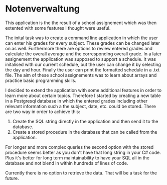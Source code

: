 # Notenverwaltung
This application is the the result of a school assignement which was then extented with some features I thought were useful.

The inital task was to create a command line application in which the user can enter his grades for every subject. These grades can be changed later on as well. Furthermore there are options to review entered grades and calculate the overall average and the corresponding overall grade. 
In a later assignement the application was supposed to support a schedule. It was initalised with our current schedule, but the user can change it by selecting the day and hour. Finally the user can print the formatted schedule in a .txt file.
The aim of these school assignements was to learn about arrays and practice basic programming skills.

I decided to extend the application with some additional features in order to learn more about certain topics.
Therefore I started by creating a new table in a Postgresql database in which the entered grades including other relevant information such a the subject, date, etc. could be stored. There are two way in order to achieve this: 
1. Create the SQL string directly in the application and then send it to the database.
2. Create a stored procedure in the database that can be called from the application. 

For longer and more complex queries the second option with the stored procedure seems better as you don't have that long string in your C# code. Plus it's better for long term maintainability to have your SQL all in the database and not blend in within hundreds of lines of code.

Currently there is no option to retrieve the data. That will be a task for the future.
